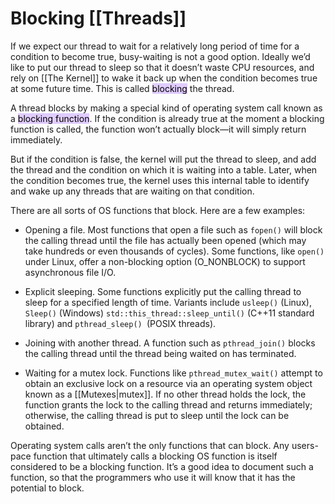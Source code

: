 # Blocking [[Threads]]

If we expect our thread to wait for a relatively long period of time for a condition to become true, busy-waiting is not a good option. Ideally we’d like to put our thread to sleep so that it doesn’t waste CPU resources, and rely on [[The Kernel]] to wake it back up when the condition becomes true at some future time. This is called <mark style="background: #D2B3FFA6;">blocking</mark> the thread.

A thread blocks by making a special kind of operating system call known as a <mark style="background: #D2B3FFA6;">blocking function</mark>. If the condition is already true at the moment a blocking function is called, the function won’t actually block—it will simply return immediately.

But if the condition is false, the kernel will put the thread to sleep, and add the thread and the condition on which it is waiting into a table. Later, when the condition becomes true, the kernel uses this internal table to identify and wake up any threads that are waiting on that condition.

There are all sorts of OS functions that block. Here are a few examples:

- Opening a file. Most functions that open a file such as `fopen()` will block the calling thread until the file has actually been opened (which may take hundreds or even thousands of cycles). Some functions, like `open()` under Linux, offer a non-blocking option (O_NONBLOCK) to support asynchronous file I/O.

- Explicit sleeping. Some functions explicitly put the calling thread to sleep for a specified length of time. Variants include `usleep()` (Linux), `Sleep()` (Windows) `std::this_thread::sleep_until()` (C++11 standard library) and `pthread_sleep() `(POSIX threads).

- Joining with another thread. A function such as `pthread_join()` blocks the calling thread until the thread being waited on has terminated. 

- Waiting for a mutex lock. Functions like `pthread_mutex_wait()` attempt to obtain an exclusive lock on a resource via an operating system object known as a [[Mutexes|mutex]]. If no other thread holds the lock, the function grants the lock to the calling thread and returns immediately; otherwise, the calling thread is put to sleep until the lock can be obtained.

Operating system calls aren’t the only functions that can block. Any users-pace function that ultimately calls a blocking OS function is itself considered to be a blocking function. It’s a good idea to document such a function, so that the programmers who use it will know that it has the potential to block.